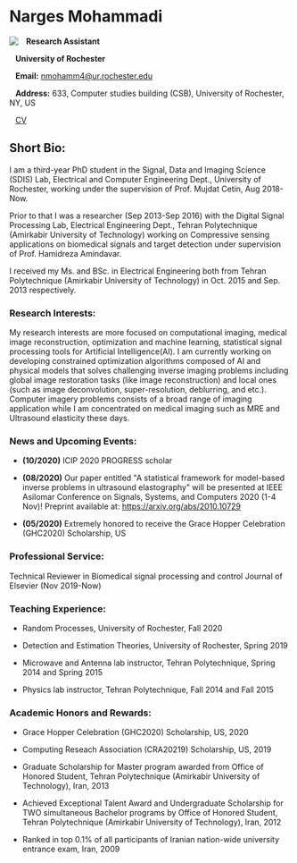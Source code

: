 # Narges Mohammadi
<img align="left" src="![IMG_2704](https://user-images.githubusercontent.com/61758751/99091001-4a34ce80-259d-11eb-929a-3baa60f89543.JPG" >

  &ensp; **Research Assistant**

  &ensp; **University of Rochester**

  &ensp; **Email:** nmohamm4@ur.rochester.edu

  &ensp; **Address:** 633, Computer studies building (CSB), University of Rochester, NY, US

  &ensp; [CV](https://rochester.box.com/s/chw7gz9sx5xpwiuhqwv0hvcu4z30nte7)



## Short Bio:
I am a third-year PhD student in the Signal, Data and Imaging Science (SDIS) Lab, Electrical and Computer Engineering Dept., University of Rochester, working under the supervision of Prof. Mujdat Cetin, Aug 2018-Now.

Prior to that I was a researcher (Sep 2013-Sep 2016) with the Digital Signal Processing Lab, Electrical Engineering Dept., Tehran Polytechnique (Amirkabir University of Technology) working on Compressive sensing applications on biomedical signals and target detection under supervision of Prof. Hamidreza Amindavar.

I received my Ms. and BSc. in Electrical Engineering both from Tehran Polytechnique (Amirkabir University of Technology) in Oct. 2015 and Sep. 2013 respectively.
### Research Interests:
My research interests are more focused on computational imaging, medical image reconstruction, optimization and machine learning, statistical signal processing tools for Artificial Intelligence(AI). I am currently working on developing constrained optimization algorithms composed of AI and physical models that solves challenging inverse imaging problems including global image restoration tasks (like image reconstruction) and local ones (such as image deconvolution, super-resolution, deblurring, and etc.). Computer imagery problems consists of a broad range of imaging application while I am concentrated on medical imaging such as MRE and Ultrasound elasticity these days. 

### News and Upcoming Events:

- **(10/2020)** ICIP 2020 PROGRESS scholar

- **(08/2020)** Our paper entitled "A statistical framework for model-based inverse problems in ultrasound elastography" will be presented at IEEE Asilomar Conference on Signals, Systems, and Computers 2020 (1-4 Nov)! Preprint available at: https://arxiv.org/abs/2010.10729

- **(05/2020)** Extremely honored to receive the Grace Hopper Celebration (GHC2020) Scholarship, US

### Professional Service: 
Technical Reviewer in Biomedical signal processing and control Journal of Elsevier (Nov 2019-Now)
### Teaching Experience: 
- Random Processes, University of Rochester, Fall 2020

- Detection and Estimation Theories, University of Rochester, Spring 2019

- Microwave and Antenna lab instructor, Tehran Polytechnique, Spring 2014 and Spring 2015

- Physics lab instructor, Tehran Polytechnique, Fall 2014 and Fall 2015

### Academic Honors and Rewards:

- Grace Hopper Celebration (GHC2020) Scholarship, US, 2020

- Computing Reseach Association (CRA20219) Scholarship, US, 2019

-	Graduate Scholarship for Master program awarded from Office of Honored Student, Tehran Polytechnique (Amirkabir University of Technology), Iran, 2013

-	Achieved Exceptional Talent Award and Undergraduate Scholarship for TWO simultaneous Bachelor programs by Office of Honored Student, Tehran Polytechnique (Amirkabir University of Technology), Iran, 2012

-	Ranked in top 0.1% of all participants of Iranian nation-wide university entrance exam, Iran, 2009


